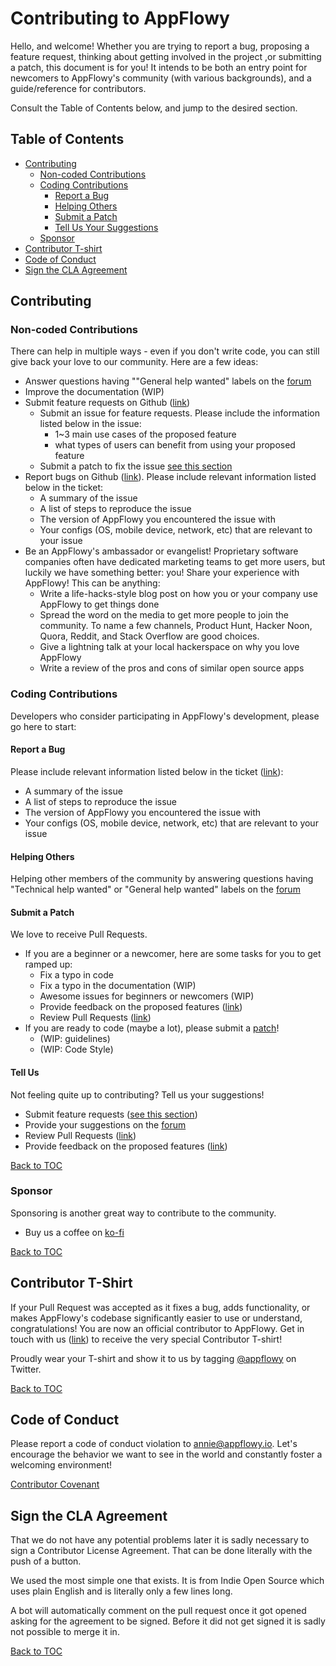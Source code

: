 # Contributing to AppFlowy 

Hello, and welcome! Whether you are trying to report a bug, proposing a feature request,  thinking about getting involved in the project ,or submitting a patch, this document is for you! It intends to be both an entry point for newcomers to AppFlowy's community (with various backgrounds), and a guide/reference for contributors. 

Consult the Table of Contents below, and jump to the desired section.

## Table of Contents
- [Contributing](#contributing)
  - [Non-coded Contributions](#non-coded-contributions)
  - [Coding Contributions](#coding-contributions)
    - [Report a Bug](#report-a-bug)
    - [Helping Others](#helping-others)
    - [Submit a Patch](#submit-a-patch)
    - [Tell Us Your Suggestions](#tell-us)
  - [Sponsor](#sponsor)
- [Contributor T-shirt](#contributor-t-shirt)
- [Code of Conduct](#code-of-conduct)
- [Sign the CLA Agreement](#sign-the-cla-agreement)


## Contributing

### Non-coded Contributions

There can help in multiple ways - even if you don't write code, you can still give back your love to our community. Here are a few ideas:

- Answer questions having ""General help wanted" labels on the [forum](https://github.com/AppFlowy-IO/appflowy/discussions)
- Improve the documentation (WIP)
- Submit feature requests on Github ([link](https://github.com/AppFlowy-IO/appflowy/issues))
    - Submit an issue for feature requests. Please include the information listed below in the issue:
        - 1~3 main use cases of the proposed feature
        - what types of users can benefit from using your proposed feature
    - Submit a patch to fix the issue [see this section](#submit-a-patch)
- Report bugs on Github ([link](https://github.com/AppFlowy-IO/appflowy/issues)). Please include relevant information listed below in the ticket:
    - A summary of the issue
    - A list of steps to reproduce the issue
    - The version of AppFlowy you encountered the issue with
    - Your configs (OS, mobile device, network, etc) that are relevant to your issue
- Be an AppFlowy's ambassador or evangelist! Proprietary software companies often have dedicated marketing teams to get more users, but luckily we have something better: you! Share your experience with AppFlowy! This can be anything:
    - Write a life-hacks-style blog post on how you or your company use AppFlowy to get things done
    - Spread the word on the media to get more people to join the community. To name a few channels, Product Hunt, Hacker Noon, Quora, Reddit, and Stack Overflow are good choices.
    - Give a lightning talk at your local hackerspace on why you love AppFlowy
    - Write a review of the pros and cons of similar open source apps

### Coding Contributions

Developers who consider participating in AppFlowy's development, please go here to start:

#### Report a Bug

Please include relevant information listed below in the ticket ([link](https://github.com/AppFlowy-IO/appflowy/issues)):
- A summary of the issue
- A list of steps to reproduce the issue
- The version of AppFlowy you encountered the issue with
- Your configs (OS, mobile device, network, etc) that are relevant to your issue
   
#### Helping Others

Helping other members of the community by answering questions having "Technical help wanted" or "General help wanted" labels on the [forum](https://github.com/AppFlowy-IO/appflowy/discussions)

#### Submit a Patch

We love to receive Pull Requests.
- If you are a beginner or a newcomer, here are some tasks for you to get ramped up:
    - Fix a typo in code
    - Fix a typo in the documentation (WIP)
    - Awesome issues for beginners or newcomers (WIP)
    - Provide feedback on the proposed features ([link](https://github.com/AppFlowy-IO/appflowy/issues))
    - Review Pull Requests ([link](https://github.com/AppFlowy-IO/appflowy/pulls))
- If you are ready to code (maybe a lot), please submit a [patch](https://github.com/AppFlowy-IO/appflowy/pulls)!
    - (WIP: guidelines)
    - (WIP: Code Style)

#### Tell Us

Not feeling quite up to contributing? Tell us your suggestions!
- Submit feature requests ([see this section](#non-coded-contributions))
- Provide your suggestions on the [forum](https://github.com/AppFlowy-IO/appflowy/discussions)
- Review Pull Requests ([link](https://github.com/AppFlowy-IO/appflowy/pulls))
- Provide feedback on the proposed features ([link](https://github.com/AppFlowy-IO/appflowy/issues))

[Back to TOC](#table-of-contents)


### Sponsor

Sponsoring is another great way to contribute to the community. 
- Buy us a coffee on [ko-fi](https://ko-fi.com/appflowy)

[Back to TOC](#table-of-contents)


## Contributor T-Shirt

If your Pull Request was accepted as it fixes a bug, adds functionality, or makes AppFlowy's codebase significantly easier to use or understand, congratulations! You are now an official contributor to AppFlowy. Get in touch with us ([link](https://tally.so/r/mKP5z3)) to receive the very special Contributor T-shirt!

Proudly wear your T-shirt and show it to us by tagging [@appflowy](https://twitter.com/appflowy) on Twitter.

[Back to TOC](#table-of-contents)

## Code of Conduct

Please report a code of conduct violation to annie@appflowy.io.
Let's encourage the behavior we want to see in the world and constantly foster a welcoming environment!

[Contributor Covenant](https://www.contributor-covenant.org/version/2/0/code_of_conduct/)

## Sign the CLA Agreement

That we do not have any potential problems later it is sadly necessary to sign a Contributor License Agreement. That can be done literally with the push of a button.

We used the most simple one that exists. It is from Indie Open Source which uses plain English and is literally only a few lines long.

A bot will automatically comment on the pull request once it got opened asking for the agreement to be signed. Before it did not get signed it is sadly not possible to merge it in.

[Back to TOC](#table-of-contents)
